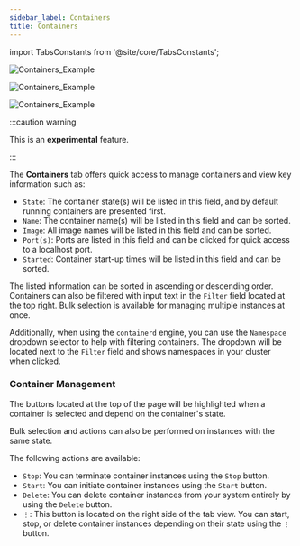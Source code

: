 ```yaml
---
sidebar_label: Containers
title: Containers
---
```


<head>
  <link rel="canonical" href="https://docs.rancherdesktop.io/ui/containers"/>
</head>

import TabsConstants from '@site/core/TabsConstants';

<!--- Insert S3 Image Here Once Uploaded -->
<Tabs groupId="os" defaultValue={TabsConstants.defaultOs}>
<TabItem value="Windows">

![Containers_Example](https://suse-rancher-media.s3.amazonaws.com/desktop/v1.14/ui-main/Windows_Containers.png)

</TabItem>
<TabItem value="macOS">

![Containers_Example](https://suse-rancher-media.s3.amazonaws.com/desktop/v1.14/ui-main/macOS_Containers.png)

</TabItem>
<TabItem value="Linux">

![Containers_Example](https://suse-rancher-media.s3.amazonaws.com/desktop/v1.14/ui-main/Linux_Containers.png)

</TabItem>
</Tabs>

:::caution warning

This is an **experimental** feature.

:::

The **Containers** tab offers quick access to manage containers and view key information such as:

 - `State`:
  The container state(s) will be listed in this field, and by default running containers are presented first.
- `Name`:
  The container name(s) will be listed in this field and can be sorted.
- `Image`:
  All image names will be listed in this field and can be sorted.
- `Port(s)`:
  Ports are listed in this field and can be clicked for quick access to a localhost port.
- `Started`:
  Container start-up times will be listed in this field and can be sorted.

The listed information can be sorted in ascending or descending order. Containers can also be filtered with input text in the `Filter` field located at the top right. Bulk selection is available for managing multiple instances at once.

Additionally, when using the `containerd` engine, you can use the `Namespace` dropdown selector to help with filtering containers. The dropdown will be located next to the `Filter` field and shows namespaces in your cluster when clicked.

### Container Management

The buttons located at the top of the page will be highlighted when a container is selected and depend on the container's state.

Bulk selection and actions can also be performed on instances with the same state.

The following actions are available:

- `Stop`:
  You can terminate container instances using the `Stop` button.
- `Start`:
  You can initiate container instances using the `Start` button.
- `Delete`:
  You can delete container instances from your system entirely by using the `Delete` button.
- `⋮`:
  This button is located on the right side of the tab view. You can start, stop, or delete container instances depending on their  state using the `⋮` button.
